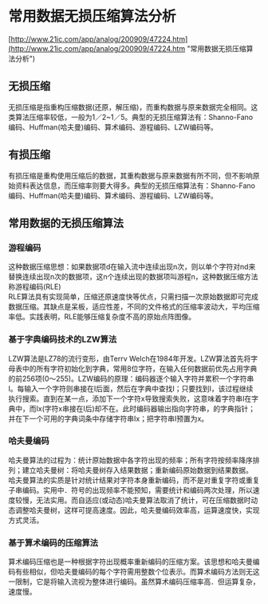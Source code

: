 # 常用数据无损压缩算法分析 #
[http://www.21ic.com/app/analog/200909/47224.htm](http://www.21ic.com/app/analog/200909/47224.htm "常用数据无损压缩算法分析")
## 无损压缩 ##
无损压缩是指重构压缩数据(还原，解压缩)，而重构数据与原来数据完全相同。这类算法压缩率较低，一般为1／2~1／5。典型的无损压缩算法有：Shanno-Fano编码、Huffman(哈夫曼)编码、算术编码、游程编码、LZW编码等。
## 有损压缩 ##
有损压缩是重构使用压缩后的数据，其重构数据与原来数据有所不同，但不影响原始资料表达信息，而压缩率则要大得多。典型的无损压缩算法有：Shanno-Fano编码、Huffman(哈夫曼)编码、算术编码、游程编码、LZW编码等。
## 常用数据的无损压缩算法 ##
### 游程编码 ###
这种数据压缩思想：如果数据项d在输入流中连续出现n次，则以单个字符对nd来替换连续出现n次的数据项，这n个连续出现的数据项叫游程n，这种数据压缩方法称游程编码(RLE)</br>
RLE算法具有实现简单，压缩还原速度快等优点，只需扫描一次原始数据即可完成数据压缩。其缺点是呆板，适应性差，不同的文件格式的压缩率波动大，平均压缩率低。实践表明，RLE能够压缩复杂度不高的原始点阵图像。
###  基于字典编码技术的LZW算法 ###
LZW算法是LZ78的流行变形，由Terrv Welch在1984年开发。LZW算法首先将字母表中的所有字符初始化到字典，常用8位字符，在输入任何数据前优先占用字典的前256项(0～255)。LZW编码的原理：编码器逐个输入字符并累积一个字符串I。每输入一个字符则串接在I后面，然后在字典中查找I；只要找到I，该过程继续执行搜索。直到在某一点，添加下一个字符x导致搜索失败，这意味着字符串I在字典中，而Ix(字符x串接在I后)却不在。此时编码器输出指向字符串，的字典指针；并在下一个可用的字典词条中存储字符串Ix；把字符串I预置为x。
### 哈夫曼编码 ###
哈夫曼算法的过程为：统计原始数据中各字符出现的频率；所有字符按频率降序排列；建立哈夫曼树：将哈夫曼树存入结果数据；重新编码原始数据到结果数据。</br>
哈夫曼算法的实质是针对统计结果对字符本身重新编码，而不是对重复字符或重复子串编码。实用中．符号的出现频率不能预知，需要统计和编码两次处理，所以速度较慢，无法实用。而自适应(或动态)哈夫曼算法取消了统计，可在压缩数据时动态调整哈夫曼树，这样可提高速度。因此，哈夫曼编码效率高，运算速度快，实现方式灵活。
### 基于算术编码的压缩算法 ###
算术编码压缩也是一种根据字符出现概率重新编码的压缩方案。该思想和哈夫曼编码有些相似，但哈夫曼编码的每个字符需用整数个位表示。而算术编码方法则无这一限制，它是将输入流视为整体进行编码。虽然算术编码压缩率高．但运算复杂，速度慢。